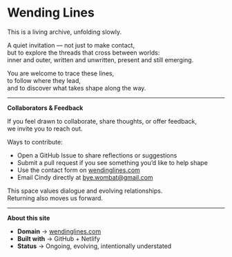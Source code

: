 
# Wending Lines

This is a living archive, unfolding slowly.

A quiet invitation — not just to make contact,  
but to explore the threads that cross between worlds:  
inner and outer, written and unwritten, present and still emerging.

You are welcome to trace these lines,  
to follow where they lead,  
and to discover what takes shape along the way.

---

**Collaborators & Feedback**

If you feel drawn to collaborate, share thoughts, or offer feedback,  
we invite you to reach out.

Ways to contribute:
- Open a GitHub Issue to share reflections or suggestions  
- Submit a pull request if you see something you’d like to help shape  
- Use the contact form on [wendinglines.com](https://wendinglines.com)  
- Email Cindy directly at bye.wombat@gmail.com

This space values dialogue and evolving relationships.  
Returning also moves us forward.

---

**About this site**

- **Domain** → [wendinglines.com](https://wendinglines.com)  
- **Built with** → GitHub + Netlify  
- **Status** → Ongoing, evolving, intentionally understated
